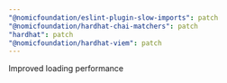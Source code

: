 ```yaml
---
"@nomicfoundation/eslint-plugin-slow-imports": patch
"@nomicfoundation/hardhat-chai-matchers": patch
"hardhat": patch
"@nomicfoundation/hardhat-viem": patch
---
```


Improved loading performance
